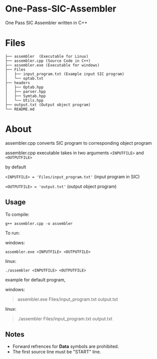 # One-Pass-SIC-Assembler
One Pass SIC Assembler written in C++

# Files
    ├── assembler  (Executable for Linux)
    ├── assembler.cpp (Source Code in C++)
    ├── assembler.exe (Executable for windows)
    ├── Files
    │   ├── input_program.txt (Example input SIC program)
    │   └── optab.txt   
    ├── headers
    │   ├── Optab.hpp
    │   ├── parser.hpp
    │   ├── Symtab.hpp
    │   └── Utils.hpp
    ├── output.txt (Output object program)
    └── README.md

# About
assembler.cpp converts SIC program to corresponding object program

assembler.cpp executable takes in two arguments ```<INPUTFILE>``` and ```<OUTPUTFILE>```

by default 
            
```<INPUTFILE> = 'Files/input_program.txt'``` (input program in SIC)

```<OUTPUTFILE> = 'output.txt'``` (output object program)

## Usage
To compile:
```
g++ assembler.cpp -o assembler 
```

To run: 

windows:  

    assembler.exe <INPUTFILE> <OUTPUTFILE>

linux:     

    ./assembler <INPUTFILE> <OUTPUTFILE>

example for default program,

windows: 
> assembler.exe Files/input_program.txt output.txt

linux: 
> ./assembler Files/input_program.txt output.txt

## Notes
 - Forward refrences for <strong>Data</strong> symbols are prohibited.  
 - The first source line must be "START" line.